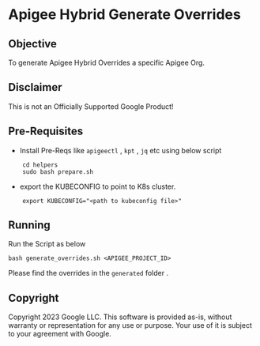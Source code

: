 # Apigee Hybrid Generate Overrides

## Objective
To generate Apigee Hybrid Overrides a specific Apigee Org.

## Disclaimer
This is not an Officially Supported Google Product!

## Pre-Requisites
* Install Pre-Reqs like `apigeectl` , `kpt` , `jq` etc using below script
```
    cd helpers
    sudo bash prepare.sh
```

* export the KUBECONFIG to point to K8s cluster.
```
    export KUBECONFIG="<path to kubeconfig file>"
```

## Running
Run the Script as below
```
bash generate_overrides.sh <APIGEE_PROJECT_ID>
```

Please find the overrides in the `generated` folder .

## Copyright

Copyright 2023 Google LLC. This software is provided as-is, without warranty or representation for any use or purpose. Your use of it is subject to your agreement with Google.
